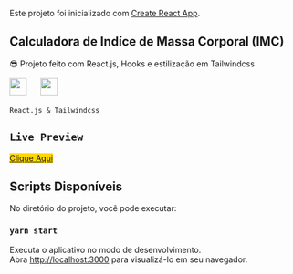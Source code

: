 Este projeto foi inicializado com [Create React App](https://github.com/facebook/create-react-app).

## Calculadora de Indíce de Massa Corporal (IMC)
😎 Projeto feito com React.js, Hooks e estilização em Tailwindcss <br><br>
 <img src='https://upload.wikimedia.org/wikipedia/commons/a/a7/React-icon.svg' style='width: 30px'/> <img src='https://cdn.icon-icons.com/icons2/2699/PNG/512/tailwindcss_logo_icon_167923.png' style='width: 30px; margin-left: 20px;'/> <br><br> `React.js & Tailwindcss`
 
 
## `Live Preview`
<a style='background-color: #ffd700' href='https://body-imc.vercel.app/'>Clique Aqui</a>

## Scripts Disponíveis

No diretório do projeto, você pode executar:

### `yarn start`

Executa o aplicativo no modo de desenvolvimento.\
Abra [http://localhost:3000](http://localhost:3000) para visualizá-lo em seu navegador.
